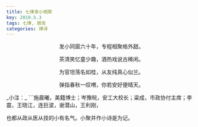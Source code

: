 ```yaml
---
title: 七律发小相聚
key: 2019.5.3
tags: 七律, 朋友
categories: 律诗
---
```


<p align="center">发小同窗六十年，专程相聚格外甜。
</p>
<p align="center">茶清笑忆童少趣，酒热戏说古稀闲。
</p>
<p align="center">为官坦荡名如桂，从友纯真心似兰。
</p>
<p align="center">弹指春秋一叹喟，你若安好便晴天。
</p>
_小注：_
```施晨曦，美籍博士；岑豫皖，安工大校长；粱成，市政协付主席；李震，王晓江，连巨波，谢潜山，王利刚，

也都从政从医从技的小有名气。小聚并作小诗是为记。

```